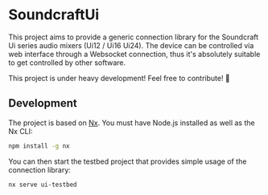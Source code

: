 # SoundcraftUi

This project aims to provide a generic connection library for the Soundcraft Ui series audio mixers (Ui12 / Ui16  Ui24).
The device can be controlled via web interface through a Websocket connection, thus it's absolutely suitable to get controlled by other software.

This project is under heavy development! Feel free to contribute! 🙂

## Development

The project is based on [Nx](https://nx.dev).
You must have Node.js installed as well as the Nx CLI:

```bash
npm install -g nx
```

You can then start the testbed project that provides simple usage of the connection library:

```bash
nx serve ui-testbed
```
